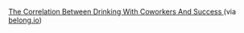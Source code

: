 ---
layout: post
wordpress_id: 1736
wordpress_url: http://noesbueno.com/?p=1736
date: '2014-08-08 13:11:53 -0500'
date_gmt: '2014-08-08 18:11:53 -0500'
body: |
  <p><a href="http://www.fastcompany.com/3034056/the-future-of-work/the-correlation-between-drinking-with-coworkers-and-success">The Correlation Between Drinking With Coworkers And Success </a> <span class="via">(via <a href="http://belong.io/">belong.io</a>)<span></span></span></p>
---